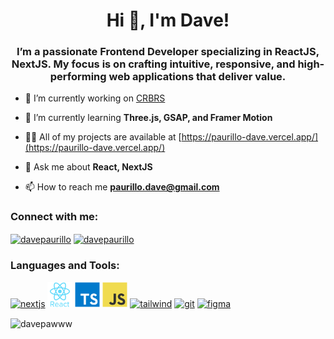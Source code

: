 <h1 align="center">Hi 👋, I'm Dave!</h1>
<h3 align="center">I’m a passionate Frontend Developer specializing in ReactJS, NextJS. My focus is on crafting intuitive, responsive, and high-performing web applications that deliver value.</h3>

- 🔭 I’m currently working on [CRBRS](https://www.cerberustrading.net)

- 🌱 I’m currently learning **Three.js, GSAP, and Framer Motion**

- 👨‍💻 All of my projects are available at [https://paurillo-dave.vercel.app/](https://paurillo-dave.vercel.app/)

- 💬 Ask me about **React, NextJS**

- 📫 How to reach me **paurillo.dave@gmail.com**

<h3 align="left">Connect with me:</h3>
<p align="left">
<a href="https://dev.to/davepaurillo" target="blank"><img align="center" src="https://raw.githubusercontent.com/rahuldkjain/github-profile-readme-generator/master/src/images/icons/Social/devto.svg" alt="davepaurillo" height="30" width="40" /></a>
<a href="https://linkedin.com/in/davepaurillo" target="blank"><img align="center" src="https://raw.githubusercontent.com/rahuldkjain/github-profile-readme-generator/master/src/images/icons/Social/linked-in-alt.svg" alt="davepaurillo" height="30" width="40" /></a>
</p>

<h3 align="left">Languages and Tools:</h3>
<p align="left">
  <a href="https://nextjs.org/" target="_blank" rel="noreferrer"><img src="https://cdn.worldvectorlogo.com/logos/nextjs-2.svg" alt="nextjs" width="40" height="40"/></a>
  <a href="https://reactjs.org/" target="_blank" rel="noreferrer"><img src="https://raw.githubusercontent.com/devicons/devicon/master/icons/react/react-original-wordmark.svg" alt="react" width="40" height="40"/></a>
  <a href="https://www.typescriptlang.org/" target="_blank" rel="noreferrer"><img src="https://raw.githubusercontent.com/devicons/devicon/master/icons/typescript/typescript-original.svg" alt="typescript" width="40" height="40"/></a>
  <a href="https://developer.mozilla.org/en-US/docs/Web/JavaScript" target="_blank" rel="noreferrer"><img src="https://raw.githubusercontent.com/devicons/devicon/master/icons/javascript/javascript-original.svg" alt="javascript" width="40" height="40"/></a> 
  <a href="https://tailwindcss.com/" target="_blank" rel="noreferrer"><img src="https://www.vectorlogo.zone/logos/tailwindcss/tailwindcss-icon.svg" alt="tailwind" width="40" height="40"/></a>
  <a href="https://git-scm.com/" target="_blank" rel="noreferrer"><img src="https://www.vectorlogo.zone/logos/git-scm/git-scm-icon.svg" alt="git" width="40" height="40"/></a> 
  <a href="https://www.figma.com/" target="_blank" rel="noreferrer"><img src="https://www.vectorlogo.zone/logos/figma/figma-icon.svg" alt="figma" width="40" height="40"/></a>
</p>

<p><img align="center" src="https://github-readme-stats.vercel.app/api/top-langs?username=davepawww&show_icons=true&locale=en&layout=compact" alt="davepawww" /></p>
